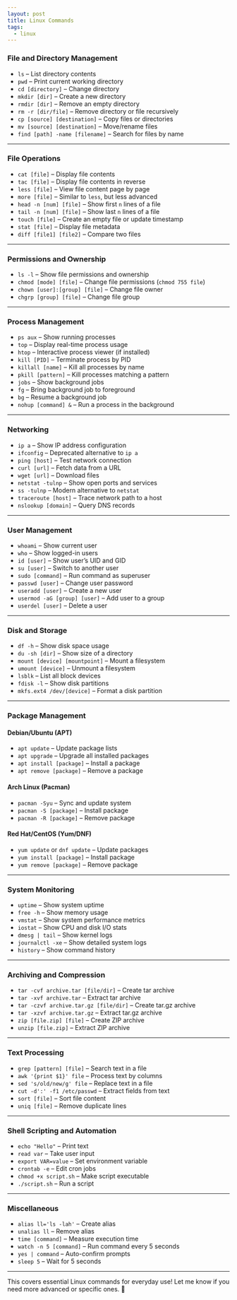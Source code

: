 ```yaml
---
layout: post
title: Linux Commands
tags:
  - linux
---
```

### **File and Directory Management**  
- `ls` – List directory contents  
- `pwd` – Print current working directory  
- `cd [directory]` – Change directory  
- `mkdir [dir]` – Create a new directory  
- `rmdir [dir]` – Remove an empty directory  
- `rm -r [dir/file]` – Remove directory or file recursively  
- `cp [source] [destination]` – Copy files or directories  
- `mv [source] [destination]` – Move/rename files  
- `find [path] -name [filename]` – Search for files by name  

---

### **File Operations**  
- `cat [file]` – Display file contents  
- `tac [file]` – Display file contents in reverse  
- `less [file]` – View file content page by page  
- `more [file]` – Similar to `less`, but less advanced  
- `head -n [num] [file]` – Show first `n` lines of a file  
- `tail -n [num] [file]` – Show last `n` lines of a file  
- `touch [file]` – Create an empty file or update timestamp  
- `stat [file]` – Display file metadata  
- `diff [file1] [file2]` – Compare two files  

---

### **Permissions and Ownership**  
- `ls -l` – Show file permissions and ownership  
- `chmod [mode] [file]` – Change file permissions (`chmod 755 file`)  
- `chown [user]:[group] [file]` – Change file owner  
- `chgrp [group] [file]` – Change file group  

---

### **Process Management**  
- `ps aux` – Show running processes  
- `top` – Display real-time process usage  
- `htop` – Interactive process viewer (if installed)  
- `kill [PID]` – Terminate process by PID  
- `killall [name]` – Kill all processes by name  
- `pkill [pattern]` – Kill processes matching a pattern  
- `jobs` – Show background jobs  
- `fg` – Bring background job to foreground  
- `bg` – Resume a background job  
- `nohup [command] &` – Run a process in the background  

---

### **Networking**  
- `ip a` – Show IP address configuration  
- `ifconfig` – Deprecated alternative to `ip a`  
- `ping [host]` – Test network connection  
- `curl [url]` – Fetch data from a URL  
- `wget [url]` – Download files  
- `netstat -tulnp` – Show open ports and services  
- `ss -tulnp` – Modern alternative to `netstat`  
- `traceroute [host]` – Trace network path to a host  
- `nslookup [domain]` – Query DNS records  

---

### **User Management**  
- `whoami` – Show current user  
- `who` – Show logged-in users  
- `id [user]` – Show user’s UID and GID  
- `su [user]` – Switch to another user  
- `sudo [command]` – Run command as superuser  
- `passwd [user]` – Change user password  
- `useradd [user]` – Create a new user  
- `usermod -aG [group] [user]` – Add user to a group  
- `userdel [user]` – Delete a user  

---

### **Disk and Storage**  
- `df -h` – Show disk space usage  
- `du -sh [dir]` – Show size of a directory  
- `mount [device] [mountpoint]` – Mount a filesystem  
- `umount [device]` – Unmount a filesystem  
- `lsblk` – List all block devices  
- `fdisk -l` – Show disk partitions  
- `mkfs.ext4 /dev/[device]` – Format a disk partition  

---

### **Package Management**  
#### **Debian/Ubuntu (APT)**
- `apt update` – Update package lists  
- `apt upgrade` – Upgrade all installed packages  
- `apt install [package]` – Install a package  
- `apt remove [package]` – Remove a package  

#### **Arch Linux (Pacman)**
- `pacman -Syu` – Sync and update system  
- `pacman -S [package]` – Install package  
- `pacman -R [package]` – Remove package  

#### **Red Hat/CentOS (Yum/DNF)**
- `yum update` or `dnf update` – Update packages  
- `yum install [package]` – Install package  
- `yum remove [package]` – Remove package  

---

### **System Monitoring**  
- `uptime` – Show system uptime  
- `free -h` – Show memory usage  
- `vmstat` – Show system performance metrics  
- `iostat` – Show CPU and disk I/O stats  
- `dmesg | tail` – Show kernel logs  
- `journalctl -xe` – Show detailed system logs  
- `history` – Show command history  

---

### **Archiving and Compression**  
- `tar -cvf archive.tar [file/dir]` – Create tar archive  
- `tar -xvf archive.tar` – Extract tar archive  
- `tar -czvf archive.tar.gz [file/dir]` – Create tar.gz archive  
- `tar -xzvf archive.tar.gz` – Extract tar.gz archive  
- `zip [file.zip] [file]` – Create ZIP archive  
- `unzip [file.zip]` – Extract ZIP archive  

---

### **Text Processing**  
- `grep [pattern] [file]` – Search text in a file  
- `awk '{print $1}' file` – Process text by columns  
- `sed 's/old/new/g' file` – Replace text in a file  
- `cut -d':' -f1 /etc/passwd` – Extract fields from text  
- `sort [file]` – Sort file content  
- `uniq [file]` – Remove duplicate lines  

---

### **Shell Scripting and Automation**  
- `echo "Hello"` – Print text  
- `read var` – Take user input  
- `export VAR=value` – Set environment variable  
- `crontab -e` – Edit cron jobs  
- `chmod +x script.sh` – Make script executable  
- `./script.sh` – Run a script  

---

### **Miscellaneous**  
- `alias ll='ls -lah'` – Create alias  
- `unalias ll` – Remove alias  
- `time [command]` – Measure execution time  
- `watch -n 5 [command]` – Run command every 5 seconds  
- `yes | command` – Auto-confirm prompts  
- `sleep 5` – Wait for 5 seconds  

---

This covers essential Linux commands for everyday use! Let me know if you need more advanced or specific ones. 🚀